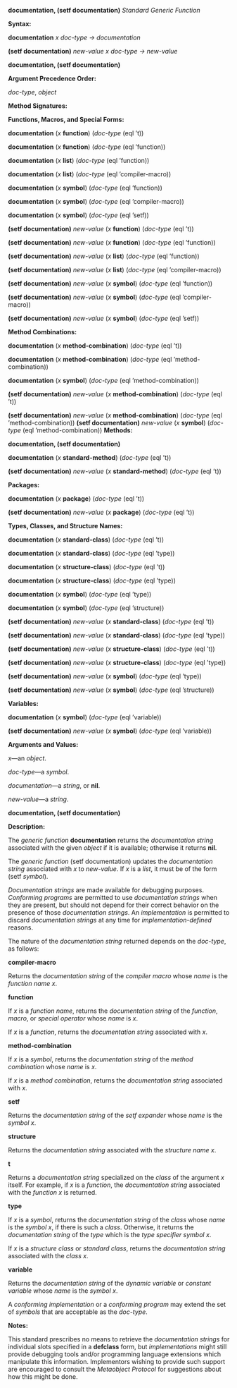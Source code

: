 **documentation, (setf documentation)** *Standard Generic Function* 



**Syntax:** 



**documentation** *x doc-type → documentation* 



**(setf documentation)** *new-value x doc-type → new-value* 







 



 



**documentation, (setf documentation)** 



**Argument Precedence Order:** 



*doc-type*, *object* 



**Method Signatures:** 



**Functions, Macros, and Special Forms:** 



**documentation** (*x* **function**) (*doc-type* (eql ’t)) 



**documentation** (*x* **function**) (*doc-type* (eql ’function)) 



**documentation** (*x* **list**) (*doc-type* (eql ’function)) 



**documentation** (*x* **list**) (*doc-type* (eql ’compiler-macro)) 



**documentation** (*x* **symbol**) (*doc-type* (eql ’function)) 



**documentation** (*x* **symbol**) (*doc-type* (eql ’compiler-macro)) 



**documentation** (*x* **symbol**) (*doc-type* (eql ’setf)) 



**(setf documentation)** *new-value* (*x* **function**) (*doc-type* (eql ’t)) 



**(setf documentation)** *new-value* (*x* **function**) (*doc-type* (eql ’function)) 



**(setf documentation)** *new-value* (*x* **list**) (*doc-type* (eql ’function)) 



**(setf documentation)** *new-value* (*x* **list**) (*doc-type* (eql ’compiler-macro)) 



**(setf documentation)** *new-value* (*x* **symbol**) (*doc-type* (eql ’function)) 



**(setf documentation)** *new-value* (*x* **symbol**) (*doc-type* (eql ’compiler-macro)) 



**(setf documentation)** *new-value* (*x* **symbol**) (*doc-type* (eql ’setf)) 



**Method Combinations:** 



**documentation** (*x* **method-combination**) (*doc-type* (eql ’t)) 



**documentation** (*x* **method-combination**) (*doc-type* (eql ’method-combination)) 



**documentation** (*x* **symbol**) (*doc-type* (eql ’method-combination)) 



**(setf documentation)** *new-value* (*x* **method-combination**) (*doc-type* (eql ’t)) 



**(setf documentation)** *new-value* (*x* **method-combination**) (*doc-type* (eql ’method-combination)) **(setf documentation)** *new-value* (*x* **symbol**) (*doc-type* (eql ’method-combination)) **Methods:** 







 



 



**documentation, (setf documentation)** 



**documentation** (*x* **standard-method**) (*doc-type* (eql ’t)) 



**(setf documentation)** *new-value* (*x* **standard-method**) (*doc-type* (eql ’t)) 



**Packages:** 



**documentation** (*x* **package**) (*doc-type* (eql ’t)) 



**(setf documentation)** *new-value* (*x* **package**) (*doc-type* (eql ’t)) 



**Types, Classes, and Structure Names:** 



**documentation** (*x* **standard-class**) (*doc-type* (eql ’t)) 



**documentation** (*x* **standard-class**) (*doc-type* (eql ’type)) 



**documentation** (*x* **structure-class**) (*doc-type* (eql ’t)) 



**documentation** (*x* **structure-class**) (*doc-type* (eql ’type)) 



**documentation** (*x* **symbol**) (*doc-type* (eql ’type)) 



**documentation** (*x* **symbol**) (*doc-type* (eql ’structure)) 



**(setf documentation)** *new-value* (*x* **standard-class**) (*doc-type* (eql ’t)) 



**(setf documentation)** *new-value* (*x* **standard-class**) (*doc-type* (eql ’type)) 



**(setf documentation)** *new-value* (*x* **structure-class**) (*doc-type* (eql ’t)) 



**(setf documentation)** *new-value* (*x* **structure-class**) (*doc-type* (eql ’type)) 



**(setf documentation)** *new-value* (*x* **symbol**) (*doc-type* (eql ’type)) 



**(setf documentation)** *new-value* (*x* **symbol**) (*doc-type* (eql ’structure)) 



**Variables:** 



**documentation** (*x* **symbol**) (*doc-type* (eql ’variable)) 



**(setf documentation)** *new-value* (*x* **symbol**) (*doc-type* (eql ’variable)) 



**Arguments and Values:** 



*x*—an *object*. 



*doc-type*—a *symbol*. 



*documentation*—a *string*, or **nil**. 



*new-value*—a *string*. 







 



 



**documentation, (setf documentation)** 



**Description:** 



The *generic function* **documentation** returns the *documentation string* associated with the given *object* if it is available; otherwise it returns **nil**. 



The *generic function* (setf documentation) updates the *documentation string* associated with *x* to *new-value*. If *x* is a *list*, it must be of the form (setf *symbol*). 



*Documentation strings* are made available for debugging purposes. *Conforming programs* are permitted to use *documentation strings* when they are present, but should not depend for their correct behavior on the presence of those *documentation strings*. An *implementation* is permitted to discard *documentation strings* at any time for *implementation-defined* reasons. 



The nature of the *documentation string* returned depends on the *doc-type*, as follows: 



**compiler-macro** 



Returns the *documentation string* of the *compiler macro* whose *name* is the *function name x*. 



**function** 



If *x* is a *function name*, returns the *documentation string* of the *function*, *macro*, or *special operator* whose *name* is *x*. 



If *x* is a *function*, returns the *documentation string* associated with *x*. 



**method-combination** 



If *x* is a *symbol*, returns the *documentation string* of the *method combination* whose *name* is *x*. 



If *x* is a *method combination*, returns the *documentation string* associated with *x*. 



**setf** 



Returns the *documentation string* of the *setf expander* whose *name* is the *symbol x*. 



**structure** 



Returns the *documentation string* associated with the *structure name x*. 



**t** 



Returns a *documentation string* specialized on the *class* of the argument *x* itself. For example, if *x* is a *function*, the *documentation string* associated with the *function x* is returned. 



**type** 







 



 



If *x* is a *symbol*, returns the *documentation string* of the *class* whose *name* is the *symbol x*, if there is such a *class*. Otherwise, it returns the *documentation string* of the *type* which is the *type specifier symbol x*. 



If *x* is a *structure class* or *standard class*, returns the *documentation string* associated with the *class x*. 



**variable** 



Returns the *documentation string* of the *dynamic variable* or *constant variable* whose *name* is the *symbol x*. 



A *conforming implementation* or a *conforming program* may extend the set of *symbols* that are acceptable as the *doc-type*. 



**Notes:** 



This standard prescribes no means to retrieve the *documentation strings* for individual slots specified in a **defclass** form, but *implementations* might still provide debugging tools and/or programming language extensions which manipulate this information. Implementors wishing to provide such support are encouraged to consult the *Metaobject Protocol* for suggestions about how this might be done. 



